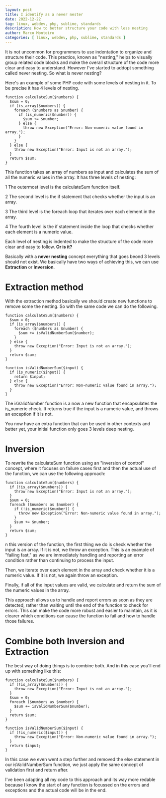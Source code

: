 ```yaml
---
layout: post
title: I identify as a never nester
date: 2022-12-22
tag: linux, webdev, php, sublime, standards
description: How to better structure your code with less nesting
author: Marco Monteiro
categories: [ linux, webdev, php, sublime, standards ]
---
```

It is not uncommon for programmers to use indentation to organize and structure their code. This practice, known as "nesting," helps to visually group related code blocks and make the overall structure of the code more clear and easy to understand. However I've started to addopt something called never nesting. So what is never nesting?

<!--more-->

Here's an example of some PHP code with some levels of nesting in it. To be precise it has 4 levels of nesting.

    function calculateSum($numbers) {
      $sum = 0;
      if (is_array($numbers)) {
        foreach ($numbers as $number) {
          if (is_numeric($number)) {
            $sum += $number;
          } else {
            throw new Exception("Error: Non-numeric value found in array.");
          }
        }
      } else {
        throw new Exception("Error: Input is not an array.");
      }
      return $sum;
    }

This function takes an array of numbers as input and calculates the sum of all the numeric values in the array. It has three levels of nesting:

1 The outermost level is the calculateSum function itself.

2 The second level is the if statement that checks whether the input is an array.

3 The third level is the foreach loop that iterates over each element in the array.

4 The fourth level is the if statement inside the loop that checks whether each element is a numeric value.

Each level of nesting is indented to make the structure of the code more clear and easy to follow. **Or is it?**

Basically with a **never nesting** concept everything that goes beond 3 levels should not exist. We basically have two ways of achieving this, we can use **Extraction** or **Inversion**.

# Extraction method

With the extraction method basically we should create new functions to remove some the nesting. So with the same code we can do the following.


    function calculateSum($numbers) {
      $sum = 0;
      if (is_array($numbers)) {
        foreach ($numbers as $number) {
          $sum += isValidNumberSum($number);
        }
      } else {
        throw new Exception("Error: Input is not an array.");
      }
      return $sum;
    }

    function isValidNumberSum($input) {
      if (is_numeric($input)) {
        return $input;
      } else {
        throw new Exception("Error: Non-numeric value found in array.");
      }
    }


The isValidNumber function is a now a new function that encapsulates the is_numeric check. It returns true if the input is a numeric value, and throws an exception if it is not.

You now have an extra function that can be used in other contexts and better yet, your initial function only goes 3 levels deep nesting.

# Inversion

To rewrite the calculateSum function using an "inversion of control" concept, where it focuses on failure cases first and then the actual use of the function, we can use the following approach:

    function calculateSum($numbers) {
      if (!is_array($numbers)) {
        throw new Exception("Error: Input is not an array.");
      }
      $sum = 0;
      foreach ($numbers as $number) {
        if (!is_numeric($number)) {
          throw new Exception("Error: Non-numeric value found in array.");
        }
        $sum += $number;
      }
      return $sum;
    }

n this version of the function, the first thing we do is check whether the input is an array. If it is not, we throw an exception. This is an example of "failing fast," as we are immediately handling and reporting an error condition rather than continuing to process the input.

Then, we iterate over each element in the array and check whether it is a numeric value. If it is not, we again throw an exception.

Finally, if all of the input values are valid, we calculate and return the sum of the numeric values in the array.

This approach allows us to handle and report errors as soon as they are detected, rather than waiting until the end of the function to check for errors. This can make the code more robust and easier to maintain, as it is clearer which conditions can cause the function to fail and how to handle those failures.

# Combine both Inversion and Extraction

The best way of doing things is to combine both. And in this case you'll end up with something like this:


    function calculateSum($numbers) {
      if (!is_array($numbers)) {
        throw new Exception("Error: Input is not an array.");
      }
      $sum = 0;
      foreach ($numbers as $number) {
        $sum += isValidNumberSum($number);
      }
      return $sum;
    }

    function isValidNumberSum($input) {
      if (!is_numeric($input)) {
        throw new Exception("Error: Non-numeric value found in array.");
      }
      return $input;
    }

In this case we even went a step further and removed the else statement in our isValidNumberSum function, we just apply the same concept of validation first and return after.

I've been adapting all my code to this approach and its way more redable because I know the start of any function is focussed on the errors and exceptions and the actual code will be in the end.